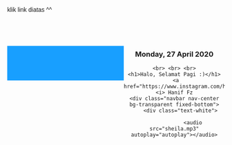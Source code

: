 <html>
<head>
	<title>Website Hanif fz</title>
</head>
<body>
	<p align="left">klik link diatas ^^</p>
	<style>
	h1,h2,p,a{
		font-family: sans-serif;
		font-weight: normal;
	}
 
	.jam-digital-malasngoding {
		overflow: hidden;
		width: 280px;
		margin: 20px auto;
		border: 5px solid #efefef;
	}
	.kotak{
		float: left;
		width: 90px;
		height: 80px;
		background-color: #189fff;
	}
	.jam-digital-malasngoding p {
		color: #fff;
		font-size: 38px;
		text-align: center;
		margin-top: 20px;
	}
 
 
</style>
 

<br><br><br>
<div class="jam-digital-malasngoding">
	<div class="kotak">
		<p id="jam"></p>
	</div>
	<div class="kotak">
		<p id="menit"></p>
	</div>
	<div class="kotak">
		<p id="detik"></p>
	</div>
</div>
	
<center>
    <h3>Monday, 27 April 2020 </h3>

    <br> <br> <br>
	<h1>Halo, Selamat Pagi :)</h1>
	 <a href="https://www.instagram.com/haniffz28/"><i> Hanif Fz
	<div class="navbar nav-center bg-transparent fixed-bottom">
        <div class="text-white">
           
                <audio src="sheila.mp3" autoplay="autoplay"></audio>
     
   

<script>
	window.setTimeout("waktu()", 1000);
 
	function waktu() {
		var waktu = new Date();
		setTimeout("waktu()", 1000);
		document.getElementById("jam").innerHTML = waktu.getHours();
		document.getElementById("menit").innerHTML = waktu.getMinutes();
		document.getElementById("detik").innerHTML = waktu.getSeconds();
	}

    
</script>

